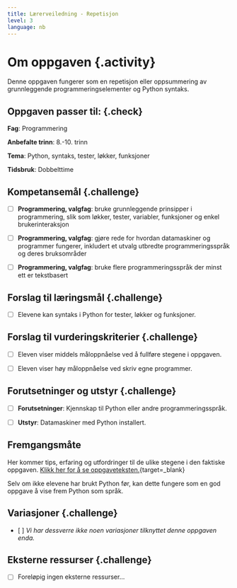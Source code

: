 ```yaml
---
title: Lærerveiledning - Repetisjon
level: 3
language: nb
---
```


# Om oppgaven {.activity}
Denne oppgaven fungerer som en repetisjon eller oppsummering av grunnleggende programmeringselementer og Python syntaks.


## Oppgaven passer til: {.check}
 __Fag__: Programmering

__Anbefalte trinn__: 8.-10. trinn

__Tema__: Python, syntaks, tester, løkker, funksjoner

__Tidsbruk__: Dobbelttime


## Kompetansemål {.challenge}

- [ ]  __Programmering, valgfag__: bruke grunnleggende prinsipper i programmering, slik som løkker, tester, variabler, funksjoner og enkel brukerinteraksjon

- [ ]  __Programmering, valgfag__: gjøre rede for hvordan datamaskiner og programmer fungerer, inkludert et utvalg utbredte programmeringsspråk og deres bruksområder

- [ ]  __Programmering, valgfag__: bruke flere programmeringsspråk der minst ett er tekstbasert


## Forslag til læringsmål {.challenge}

- [ ]  Elevene kan syntaks i Python for tester, løkker og funksjoner.


## Forslag til vurderingskriterier {.challenge}

- [ ] Eleven viser middels måloppnåelse ved å fullføre stegene i oppgaven.

- [ ]  Eleven viser høy måloppnåelse ved skriv egne programmer.


## Forutsetninger og utstyr {.challenge}
- [ ]  __Forutsetninger__: Kjennskap til Python eller andre programmeringsspråk.

- [ ]  __Utstyr__:  Datamaskiner med Python installert.


## Fremgangsmåte
Her kommer tips, erfaring og utfordringer til de ulike stegene i den faktiske oppgaven. [Klikk her for å se oppgaveteksten.](../repetisjon/repetisjon.html){target=_blank}

Selv om ikke elevene har brukt Python før, kan dette fungere som en god oppgave å vise frem Python som språk. 

## Variasjoner {.challenge}
- [ ] _Vi har dessverre ikke noen variasjoner tilknyttet denne oppgaven enda._

## Eksterne ressurser {.challenge}
- [ ] Foreløpig ingen eksterne ressurser...
